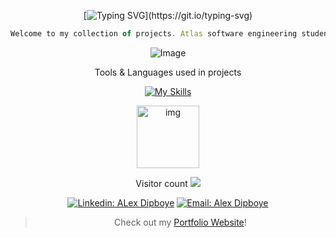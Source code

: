 <div align="center">

[![Typing SVG](https://readme-typing-svg.herokuapp.com?center=true&color=54b5d2&lines=Hi,+My+name+is+Alex+Dipboye.;I+am+a+Project-Manager.)](https://git.io/typing-svg)

```javascript
Welcome to my collection of projects. Atlas software engineering student graduating August 2024. Truly enjoy the city of Tulsa and its tech community. Horitculture, Cycling, Friends and  Family in my free time. Feel Free to connect on linkedIN or reach out by email.
```

</div>

<div align="center">
  <p>
    <img src = "https://github.com/Tribeoftech/Tribeoftech/assets/113186733/13653b77-8eff-494c-b8d6-e15b8bf341b2"
"
" alt="Image">
  </p>

Tools & Languages used in projects
  </p>
  
  [![My Skills](https://skillicons.dev/icons?i=js,react,jquery,nextjs,nodejs,threejs,vite,swift,py,c,html,css,bootstrap,tailwind,sass,mysql,flask,docker,vscode,postman,firebase,linux,git,blender,figma&theme=light)](https://skillicons.dev)
</div>

<p align="center">
  <img src="https://github.githubassets.com/images/mona-loading-default.gif" alt="img" class="center" align="center" width="100px">
</p>

<p align="center"> 
  Visitor count
  <img src="https://profile-counter.glitch.me/Tribeoftech/count.svg" />
</p>

<div align="center">

[![Linkedin: ALex Dipboye](https://img.shields.io/badge/-AlexDipboye-blue?style=flat-round&logo=Linkedin&logoColor=white&link=https://www.linkedin.com/in/AlexDipboye/)](https://www.linkedin.com/in/AlexDipboye/)
[![Email: Alex Dipboye](https://img.shields.io/badge/-Gratefulgrowing333@gmail-red?style=flat-square&logo=Gmail&logoColor=white&link=https://mail.google.com/mail/u/1/#inbox)]()

</div>

<div align="center">
  
> Check out my [Portfolio Website](https://tribeoftech.github.io/ )!

</div>
